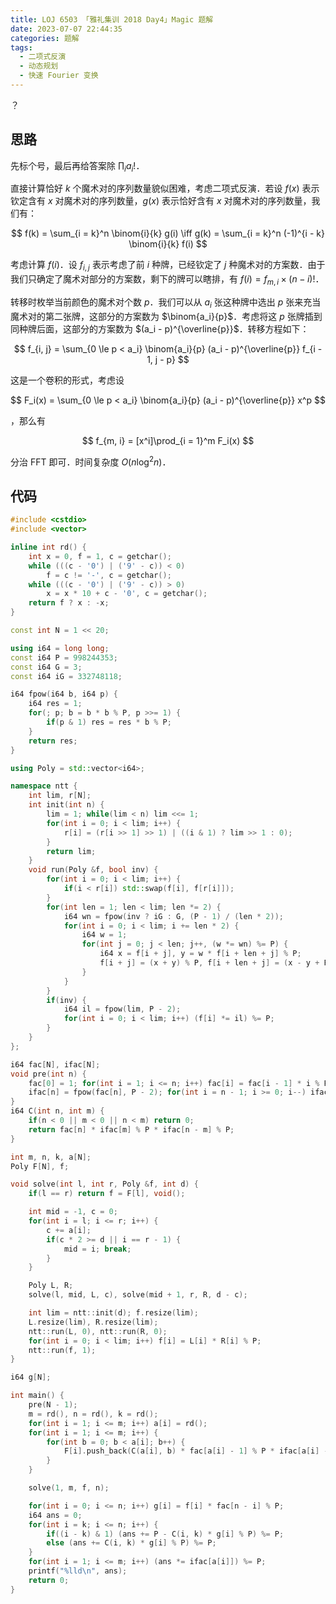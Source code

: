 ```yaml
---
title: LOJ 6503 「雅礼集训 2018 Day4」Magic 题解
date: 2023-07-07 22:44:35
categories: 题解
tags:
  - 二项式反演
  - 动态规划
  - 快速 Fourier 变换
---
```


？

<!-- more -->

## 思路

先标个号，最后再给答案除 $\prod_i a_i!$．

直接计算恰好 $k$ 个魔术对的序列数量貌似困难，考虑二项式反演．若设 $f(x)$ 表示钦定含有 $x$ 对魔术对的序列数量，$g(x)$ 表示恰好含有 $x$ 对魔术对的序列数量，我们有：

$$
f(k) = \sum_{i = k}^n \binom{i}{k} g(i) \iff g(k) = \sum_{i = k}^n (-1)^{i - k} \binom{i}{k} f(i)
$$

考虑计算 $f(i)$．设 $f_{i, j}$ 表示考虑了前 $i$ 种牌，已经钦定了 $j$ 种魔术对的方案数．由于我们只确定了魔术对部分的方案数，剩下的牌可以瞎排，有 $f(i) = f_{m, i} \times (n - i)!$．

转移时枚举当前颜色的魔术对个数 $p$．我们可以从 $a_i$ 张这种牌中选出 $p$ 张来充当魔术对的第二张牌，这部分的方案数为 $\binom{a_i}{p}$．考虑将这 $p$ 张牌插到同种牌后面，这部分的方案数为 $(a_i - p)^{\overline{p}}$．转移方程如下：

$$
f_{i, j} = \sum_{0 \le p < a_i} \binom{a_i}{p} (a_i - p)^{\overline{p}} f_{i - 1, j - p}
$$

这是一个卷积的形式，考虑设

$$
F_i(x) = \sum_{0 \le p < a_i} \binom{a_i}{p} (a_i - p)^{\overline{p}} x^p
$$

，那么有

$$
f_{m, i} = [x^i]\prod_{i = 1}^m F_i(x)
$$

分治 FFT 即可．时间复杂度 $O(n \log^2 n)$．

## 代码

```cpp
#include <cstdio>
#include <vector>

inline int rd() {
	int x = 0, f = 1, c = getchar();
	while (((c - '0') | ('9' - c)) < 0)
		f = c != '-', c = getchar();
	while (((c - '0') | ('9' - c)) > 0)
		x = x * 10 + c - '0', c = getchar();
	return f ? x : -x;
}

const int N = 1 << 20;

using i64 = long long;
const i64 P = 998244353;
const i64 G = 3;
const i64 iG = 332748118;

i64 fpow(i64 b, i64 p) {
	i64 res = 1;
	for(; p; b = b * b % P, p >>= 1) {
		if(p & 1) res = res * b % P;
	}
	return res;
}

using Poly = std::vector<i64>;

namespace ntt {
	int lim, r[N];
	int init(int n) {
		lim = 1; while(lim < n) lim <<= 1;
		for(int i = 0; i < lim; i++) {
			r[i] = (r[i >> 1] >> 1) | ((i & 1) ? lim >> 1 : 0);
		}
		return lim;
	}
	void run(Poly &f, bool inv) {
		for(int i = 0; i < lim; i++) {
			if(i < r[i]) std::swap(f[i], f[r[i]]);
		}
		for(int len = 1; len < lim; len *= 2) {
			i64 wn = fpow(inv ? iG : G, (P - 1) / (len * 2));
			for(int i = 0; i < lim; i += len * 2) {
				i64 w = 1;
				for(int j = 0; j < len; j++, (w *= wn) %= P) {
					i64 x = f[i + j], y = w * f[i + len + j] % P;
					f[i + j] = (x + y) % P, f[i + len + j] = (x - y + P) % P;
				}
			}
		}
		if(inv) {
			i64 il = fpow(lim, P - 2);
			for(int i = 0; i < lim; i++) (f[i] *= il) %= P;
		}
	}
};

i64 fac[N], ifac[N];
void pre(int n) {
	fac[0] = 1; for(int i = 1; i <= n; i++) fac[i] = fac[i - 1] * i % P;
	ifac[n] = fpow(fac[n], P - 2); for(int i = n - 1; i >= 0; i--) ifac[i] = ifac[i + 1] * (i + 1) % P;
}
i64 C(int n, int m) {
	if(n < 0 || m < 0 || n < m) return 0;
	return fac[n] * ifac[m] % P * ifac[n - m] % P;
}

int m, n, k, a[N];
Poly F[N], f;

void solve(int l, int r, Poly &f, int d) {
	if(l == r) return f = F[l], void();

	int mid = -1, c = 0;
	for(int i = l; i <= r; i++) {
		c += a[i];
		if(c * 2 >= d || i == r - 1) {
			mid = i; break;
		}
	}

	Poly L, R;
	solve(l, mid, L, c), solve(mid + 1, r, R, d - c);

	int lim = ntt::init(d); f.resize(lim);
	L.resize(lim), R.resize(lim);
	ntt::run(L, 0), ntt::run(R, 0);
	for(int i = 0; i < lim; i++) f[i] = L[i] * R[i] % P;
	ntt::run(f, 1);
}

i64 g[N];

int main() {
	pre(N - 1);
	m = rd(), n = rd(), k = rd();
	for(int i = 1; i <= m; i++) a[i] = rd();
	for(int i = 1; i <= m; i++) {
		for(int b = 0; b < a[i]; b++) {
			F[i].push_back(C(a[i], b) * fac[a[i] - 1] % P * ifac[a[i] - b - 1] % P);
		}
	}

	solve(1, m, f, n);

	for(int i = 0; i <= n; i++) g[i] = f[i] * fac[n - i] % P;
	i64 ans = 0;
	for(int i = k; i <= n; i++) {
		if((i - k) & 1) (ans += P - C(i, k) * g[i] % P) %= P;
		else (ans += C(i, k) * g[i] % P) %= P;
	}
	for(int i = 1; i <= m; i++) (ans *= ifac[a[i]]) %= P;
	printf("%lld\n", ans);
	return 0;
}
```
